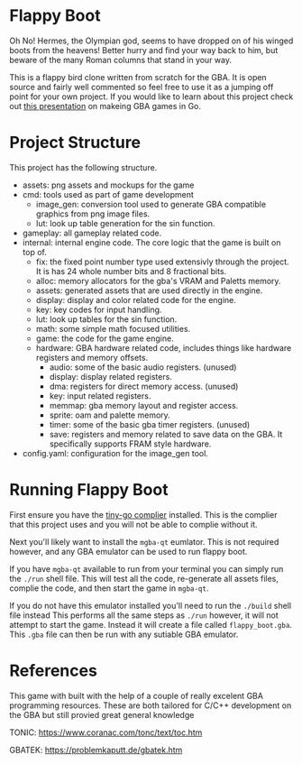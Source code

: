 # Flappy Boot
Oh No! Hermes, the Olympian god, seems to have dropped on of his winged boots from the heavens!
Better hurry and find your way back to him, but beware of the many Roman columns that stand in your way.

This is a flappy bird clone written from scratch for the GBA.
It is open source and fairly well commented so feel free to use it as a jumping off point for your own project.
If you would like to learn about this project check out [this presentation](https://youtu.be/mrWJZSVSRVQ?si=653ayqaEtqz5xB6o) on makeing GBA games in Go.

# Project Structure
This project has the following structure.
* assets: png assets and mockups for the game
* cmd: tools used as part of game development
    * image_gen: conversion tool used to generate GBA compatible graphics from png image files.
    * lut: look up table generation for the sin function.
* gameplay: all gameplay related code.
* internal: internal engine code. The core logic that the game is built on top of.
    * fix: the fixed point number type used extensivly through the project. It is has 24 whole number bits and 8 fractional bits.
    * alloc: memory allocators for the gba's VRAM and Paletts memory.
    * assets: generated assets that are used directly in the engine.
    * display: display and color related code for the engine.
    * key: key codes for input handling.
    * lut: look up tables for the sin function.
    * math: some simple math focused utilities.
    * game: the code for the game engine.
    * hardware: GBA hardware related code, includes things like hardware registers and memory offsets.
        * audio: some of the basic audio registers. (unused)
        * display: display related registers.
        * dma: registers for direct memory access. (unused)
        * key: input related registers.
        * memmap: gba memory layout and register access. 
        * sprite: oam and palette memory.
        * timer: some of the basic gba timer registers. (unused)
        * save: registers and memory related to save data on the GBA. It specifically supports FRAM style hardware.
* config.yaml: configuration for the image_gen tool.

# Running Flappy Boot
First ensure you have the [tiny-go complier](https://tinygo.org/getting-started/install/) installed.
This is the complier that this project uses and you will not be able to complie without it.

Next you'll likely want to install the `mgba-qt` eumlator.
This is not required however, and any GBA emulator can be used to run flappy boot.

If you have `mgba-qt` available to run from your terminal you can simply run the `./run` shell file.
This will test all the code, re-generate all assets files, complie the code, and then start the game in `mgba-qt`.

If you do not have this emulator installed you'll need to run the `./build` shell file instead
This performs all the same steps as `./run` however, it will not attempt to start the game.
Instead it will create a file called `flappy_boot.gba`.
This `.gba` file can then be run with any sutiable GBA emulator.

# References
This game with built with the help of a couple of really excelent  GBA programming resources.
These are both tailored for C/C++ development on the GBA but still provied great general knowledge

TONIC: https://www.coranac.com/tonc/text/toc.htm

GBATEK: https://problemkaputt.de/gbatek.htm


